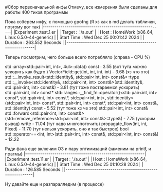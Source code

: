 #Сбор первоначальной инфы
Отмечу, все измерения были сделаны для работы 400 тиков программы

Пока соберем инфу, с помощью gpofng 
(Я хз как в md делать таблички, поэтому вот так)
|-------------------------------------------------------------|
|Experiment      :test.1.er                                   |
|  Target        : './a.out'                                  |
|  Host          : HomeWork (x86_64, Linux 6.5.0-44-generic)  |
|  Start Time    : Wed Dec 25 00:01:42 2024                   |
|  Duration      : 263.552 Seconds                            |
|-------------------------------------------------------------|

Теперь посмотрим, чего больше всего потребляло   (справа - CPU %)

std::array<std::pair<int, int>, 4ul>::data() const   : 3.55
 (вот тута можно ускорить как будто )      VectorField::get(int, int, int, int) - 3.68 
 (хз что это)    std::__invoke_result<std::identity&, std::pair<int, int> const&>::type std::__invoke<std::identity&, std::pair<int, int> const&>(std::identity&, std::pair<int, int> const&)  - 3.81
 (тут тоже постараемся ускорить)       std::pair<int, int> const* std::ranges::__find_fn::operator()<std::pair<int, int> const*, std::pair<int, int> const*, std::pair<int, int>, std::identity>(std::pair<int, int> const*, std::pair<int, int> const*, std::pair<int, int> const&, std::identity) const  -  5.52
 (тут тоже хз че это)       std::pair<int, int> const& std::forward<std::pair<int, int> const&>(std::remove_reference<std::pair<int, int> const&>::type&) -  7.75
 (ускорим вывод)    write - 11.04
 (тут надо многопоточить)         propagate_flow(int, int, Fixed) - 11.70
 (тут нельзя ускорить, оно и так быстрое)      bool std::operator==<int, int>(std::pair<int, int> const&, std::pair<int, int> const&) - 12.22

Ради фана еще включим O3 и пару оптимизаций (заменим на printf, и прагмы)
|-------------------------------------------------------------|
|Experiment      :test.11.er                                  |
| Target        : './a.out'                                   |
| Host          : HomeWork (x86_64, Linux 6.5.0-44-generic)   |
| Start Time    : Wed Dec 25 01:10:28 2024                    |
| Duration      : 126.585 Seconds                             |
|-------------------------------------------------------------|

Ну давайте еще и разпаралледим (в процессе) 
